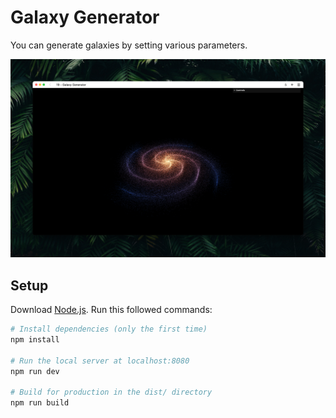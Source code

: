 # Galaxy Generator
You can generate galaxies by setting various parameters.

<img width="1440" alt="Capture d’écran 2022-03-11 à 10 46 31" src="https://github.com/ajobart/Galaxy-Generator/blob/master/illustration.png?raw=true">

## Setup
Download [Node.js](https://nodejs.org/en/download/).
Run this followed commands:

``` bash
# Install dependencies (only the first time)
npm install

# Run the local server at localhost:8080
npm run dev

# Build for production in the dist/ directory
npm run build
```

